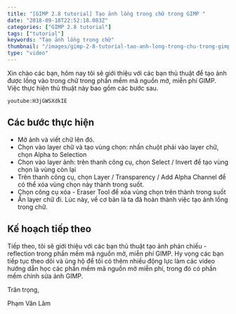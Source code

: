 ```yaml
---
title: "[GIMP 2.8 tutorial] Tạo ảnh lồng trong chữ trong GIMP "
date: "2018-09-18T22:52:18.083Z"
categories: ["GIMP 2.8 tutorial"]
tags: ["tutorial"]
keywords: "Tạo ảnh lồng trong chữ"
thumbnail: "/images/gimp-2-8-tutorial-tao-anh-long-trong-chu-trong-gimp.jpg"
type: "video"
---
```


Xin chào các bạn, hôm nay tôi sẽ giới thiệu với các bạn thủ thuật để tạo ảnh được lồng vào trong chữ trong phần mềm mã nguồn mở, miễn phí GIMP. Việc thực hiện thủ thuật này bao gồm các bước sau.

`youtube:H3jGWSXdkIE`

## Các bước thực hiện

  * Mở ảnh và viết chữ lên đó.
  * Chọn vào layer chữ và tạo vùng chọn: nhấn chuột phải vào layer chữ, chọn Alpha to Selection
  * Chọn vào layer ảnh: trên thanh công cụ, chọn Select / Invert để tạo vùng chọn là vùng còn lại
  * Trên thanh công cụ, chọn Layer / Transparency / Add Alpha Channel để có thể xóa vùng chọn này thành trong suốt.
  * Chọn công cụ xóa - Eraser Tool để xóa vùng chọn trên thành trong suốt
  * Ẩn layer chữ đi. Lúc này, về cơ bản là ta đã hoàn thành việc tạo ảnh lồng trong chữ.

## Kế hoạch tiếp theo

Tiếp theo, tôi sẽ giới thiệu với các bạn thủ thuật tạo ảnh phản chiếu - reflection trong phần mềm mã nguồn mở, miễn phí GIMP. Hy vọng các bạn tiếp tục theo dõi và ủng hộ để tôi có thêm nhiều động lực làm các video hướng dẫn học các phần mềm mã nguồn mở miễn phí, trong đó có phần mềm chỉnh sửa ảnh GIMP.

Trân trọng,

Phạm Văn Lâm